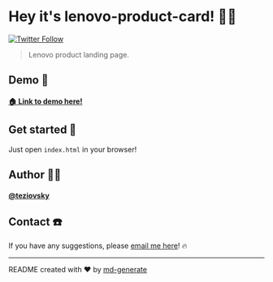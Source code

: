 # Hey it's lenovo-product-card! 🖖🏼

[![Twitter Follow](https://img.shields.io/twitter/follow/teziovsky?style=social)](https://www.twitter.com/teziovsky)

> Lenovo product landing page.

## Demo 👀

#### [🏠 Link to demo here!](https://teziovsky.github.io/lenovo-product-card/)

## Get started 🏁

Just open `index.html` in your browser!

## Author 🙎🏼‍

#### [@teziovsky](https://www.github.com/teziovsky)

## Contact ☎️

If you have any suggestions, please [email me here](mailto:teziovsky@gmail.com)! 🔥

---

README created with ❤️ by [md-generate](https://www.npmjs.com/package/md-generate)
